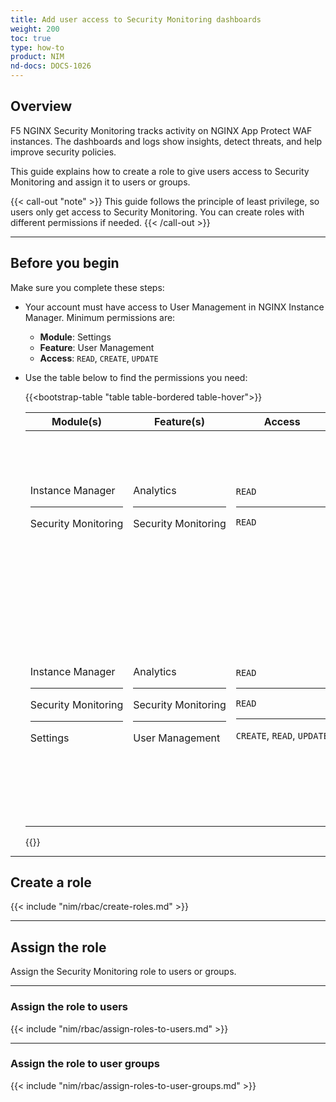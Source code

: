 ```yaml
---
title: Add user access to Security Monitoring dashboards
weight: 200
toc: true
type: how-to
product: NIM
nd-docs: DOCS-1026
---
```


## Overview

F5 NGINX Security Monitoring tracks activity on NGINX App Protect WAF instances. The dashboards and logs show insights, detect threats, and help improve security policies.

This guide explains how to create a role to give users access to Security Monitoring and assign it to users or groups.

{{< call-out "note" >}}
This guide follows the principle of least privilege, so users only get access to Security Monitoring. You can create roles with different permissions if needed.
{{< /call-out >}}

---

## Before you begin

Make sure you complete these steps:

- Your account must have access to User Management in NGINX Instance Manager. Minimum permissions are:

  - **Module**: Settings
  - **Feature**: User Management
  - **Access**: `READ`, `CREATE`, `UPDATE`

- Use the table below to find the permissions you need:

  {{<bootstrap-table "table table-bordered table-hover">}}

  | Module(s)                         | Feature(s)            | Access                     | Description                                                                                              |
  |-----------------------------------|-----------------------|----------------------------|----------------------------------------------------------------------------------------------------------|
  | Instance&nbsp;Manager <hr> Security&nbsp;Monitoring | Analytics <hr> Security&nbsp;Monitoring | `READ` <hr> `READ`            | Gives read-only access to Security Monitoring dashboards. Users cannot access NGINX Instance Manager or Settings. |
  | Instance&nbsp;Manager <hr> Security&nbsp;Monitoring <hr> Settings | Analytics <hr> Security&nbsp;Monitoring <hr> User Management | `READ` <hr> `READ` <hr> `CREATE`,&nbsp;`READ`,&nbsp;`UPDATE` | Lets users view dashboards and manage accounts and roles.<br><br>{{< fa "lightbulb" >}} Best for "super-users" who manage dashboard access. Does not allow deleting accounts. |

  {{</bootstrap-table>}}

---

## Create a role

{{< include "nim/rbac/create-roles.md" >}}

---

## Assign the role

Assign the Security Monitoring role to users or groups.

---

### Assign the role to users

{{< include "nim/rbac/assign-roles-to-users.md" >}}

---

### Assign the role to user groups

{{< include "nim/rbac/assign-roles-to-user-groups.md" >}}